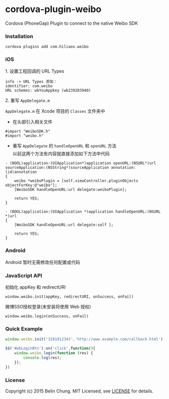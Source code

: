 # cordova-plugin-weibo
Cordova (PhoneGap) Plugin to connect to the native Weibo SDK

### Installation

	cordova plugins add com.hiliaox.weibo


### iOS

1\. 设置工程回调的 URL Types

	info -> URL Types 添加：  
	identifier: com.weibo  
	URL schemes: wbYouAppkey (wb239283940)

2\. 重写 `AppDelegate.m`

`AppDelegate.m` 在 Xcode 项目的 `Classes` 文件夹中

* 在头部引入相关文件

```
#import "WeiboSDK.h"
#import "weibo.h"
```

* 重写 `AppDelegate` 的 `handleOpenURL` 和 `openURL` 方法  
以前这两个方法有内容就直接添加如下方法中代码

```
- (BOOL)application:(UIApplication*)application openURL:(NSURL*)url sourceApplication:(NSString*)sourceApplication annotation:(id)annotation
{
 	weibo *weiboPlugin = [self.viewController.pluginObjects objectForKey:@"weibo"];
    [WeiboSDK handleOpenURL:url delegate:weiboPlugin];

    return YES;
}

- (BOOL)application:(UIApplication *)application handleOpenURL:(NSURL *)url
{
    [WeiboSDK handleOpenURL:url delegate:self ];
    
    return YES;
}
```

### Android

Android 暂时无需修改任何配置或代码

### JavaScript API

初始化 appKey 和 redirectURI   

    window.weibo.init(appKey, redirectURI, onSuccess, onFail)

微博SSO授权登录(未安装将使用 Web 授权)

    window.weibo.login(onSuccess, onFail)


### Quick Example

``` javascript
window.weibo.init('3281812343','http://www.example.com/callback.html');

$$('#wbLoginBtn').on('click',function(){
	window.weibo.login(function (res) {
	    console.log(res);
	});
})
```

### License

Copyright (c) 2015 Belin Chung. MIT Licensed, see [LICENSE] for details.

[LICENSE]:https://github.com/BelinChung/cordova-plugin-weibo/blob/master/LICENSE.md
